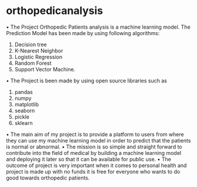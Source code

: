 # orthopedicanalysis
• The Project Orthopedic Patients analysis is a machine learning model. The Prediction Model has been made by using following algorithms:
1.	Decision tree
2.	K-Nearest Neighbor
3.	Logistic Regression
4.	Random Forest 
5.	Support Vector Machine.    

•	The Project is been made by using open source libraries such as 
1.	pandas
2.	numpy
3.	matplotlib
4.	seaborn
5.	pickle
6.	sklearn

•	The main aim of my project is to provide a platform to users from where they can use my machine learning model in order to predict that the patients is normal or abnormal.
•	The mission is so simple and straight forward to contribute into the field of medical by building a machine learning model and deploying it later so that it can be available for public use.
•	The outcome of project is very important when it comes to personal health and project is made up with no funds it is free for everyone who wants to do good towards orthopedic patients.


